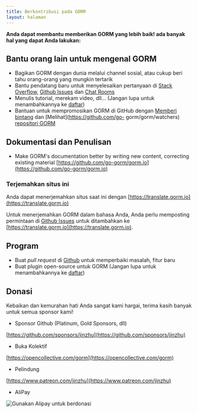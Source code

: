 ```yaml
---
title: Berkontribusi pada GORM
layout: halaman
---
```


**Anda dapat membantu memberikan GORM yang lebih baik! ada banyak hal yang dapat Anda lakukan:**

## Bantu orang lain untuk mengenal GORM

* Bagikan GORM dengan dunia melalui channel sosial, atau cukup beri tahu orang-orang yang mungkin tertarik
* Bantu pendatang baru untuk menyelesaikan pertanyaan di [Stack Overflow](https://stackoverflow.com/questions/tagged/go-gorm), [Github Issues](https://github.com/go-gorm/gorm/issues) dan [Chat Rooms](/community.html#Chat)
* Menulis tutorial, merekam video, dll... (Jangan lupa untuk menambahkannya ke [daftar](/community.html))
* Bantuan untuk mempromosikan GORM di GitHub dengan [Memberi bintang](https://github.com/go-gorm/gorm/stargazers) dan [Melihat](https://github.com/go- gorm/gorm/watchers) [repositori GORM](https://github.com/go-gorm/gorm)

## Dokumentasi dan Penulisan

* Make GORM's documentation better by writing new content, correcting existing material [https://github.com/go-gorm/gorm.io](https://github.com/go-gorm/gorm.io)

### Terjemahkan situs ini

Anda dapat menerjemahkan situs saat ini dengan [https://translate.gorm.io](https://translate.gorm.io)

Untuk menerjemahkan GORM dalam bahasa Anda, Anda perlu memposting permintaan di [Github Issues](https://github.com/go-gorm/gorm.io/issues) untuk ditambahkan ke [https://translate.gorm.io](https://translate.gorm.io).

## Program

* Buat *pull request* di [Github](https://github.com/go-gorm/gorm) untuk memperbaiki masalah, fitur baru
* Buat plugin open-source untuk GORM (Jangan lupa untuk menambahkannya ke [daftar](/community.html#Open-Sources))

## Donasi

Kebaikan dan kemurahan hati Anda sangat kami hargai, terima kasih banyak untuk semua sponsor kami!

* Sponsor Github (Platinum, Gold Sponsors, dll)

[https://github.com/sponsors/jinzhu](https://github.com/sponsors/jinzhu)

* Buka Kolektif

[https://opencollective.com/gorm](https://opencollective.com/gorm)

* Pelindung

[https://www.patreon.com/jinzhu](https://www.patreon.com/jinzhu)

* AliPay

![Gunakan Alipay untuk berdonasi](/sponsors-imgs/alipay.png "Gunakan Alipay untuk berdonasi")

<br>
